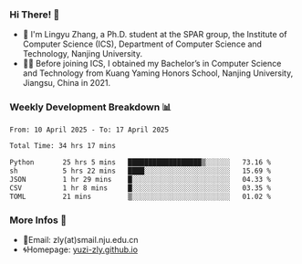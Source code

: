 ### Hi There! 👋 
- 🐳 I'm Lingyu Zhang, a Ph.D. student at the SPAR group, the Institute of Computer Science (ICS), Department of Computer Science and Technology, Nanjing University.
- 🧑‍🎓 Before joining ICS, I obtained my Bachelor’s in Computer Science and Technology from Kuang Yaming Honors School, Nanjing University, Jiangsu, China in 2021.

### Weekly Development Breakdown :bar_chart:

<!--START_SECTION:waka-->

```txt
From: 10 April 2025 - To: 17 April 2025

Total Time: 34 hrs 17 mins

Python       25 hrs 5 mins   ██████████████████▒░░░░░░   73.16 %
sh           5 hrs 22 mins   ████░░░░░░░░░░░░░░░░░░░░░   15.69 %
JSON         1 hr 29 mins    █░░░░░░░░░░░░░░░░░░░░░░░░   04.33 %
CSV          1 hr 8 mins     █░░░░░░░░░░░░░░░░░░░░░░░░   03.35 %
TOML         21 mins         ▒░░░░░░░░░░░░░░░░░░░░░░░░   01.02 %
```

<!--END_SECTION:waka-->

<!--
### Github Contributions :octocat:

![](https://raw.githubusercontent.com/yuzi-zly/yuzi-zly/output/github-contribution-grid-snake.svg)              
-->

### More Infos 📖

- 📧Email: zly(at)smail.nju.edu.cn
- 🌀Homepage: [yuzi-zly.github.io](https://yuzi-zly.github.io/)
